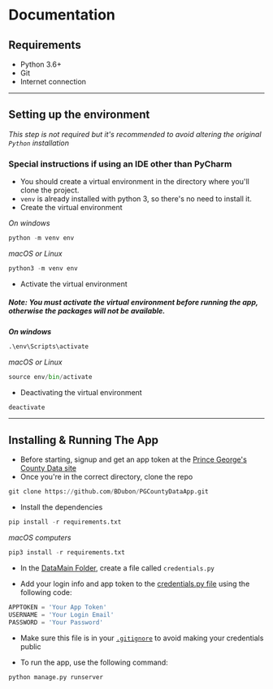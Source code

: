 # Documentation

## Requirements
- Python 3.6+
- Git
- Internet connection

---

## Setting up the environment
*This step is not required but it's recommended to avoid altering the original `Python` installation*

### Special instructions if using an IDE other than PyCharm
- You should create a virtual environment in the directory where you'll clone the project. 
- `venv` is already installed with python 3, so there's no need to install it.
- Create the virtual environment

*On windows*
``` python
python -m venv env
```
*macOS or Linux*
``` python
python3 -m venv env
```

- Activate the virtual environment

##### *Note: You must activate the virtual environment before running the app, otherwise the packages will not be available.*

***On windows***
``` python
.\env\Scripts\activate
```
*macOS or Linux*
``` python
source env/bin/activate
```
- Deactivating the virtual environment
``` python
deactivate
```

---

## Installing & Running The App
- Before starting, signup and get an app token at the [Prince George's County Data site](https://data.princegeorgescountymd.gov/signup)
- Once you're in the correct directory, clone the repo
``` python
git clone https://github.com/BDubon/PGCountyDataApp.git
```

- Install the dependencies
``` python
pip install -r requirements.txt
```
*macOS computers*
``` python
pip3 install -r requirements.txt
```
- In the [DataMain Folder](DataMain), create a file called `credentials.py`

- Add your login info and app token to the [credentials.py file](DataMain/credentials.py) using the following code:
```python
APPTOKEN = 'Your App Token'
USERNAME = 'Your Login Email'
PASSWORD = 'Your Password'
```
- Make sure this file is in your [`.gitignore`](.gitignore) to avoid making your credentials public


- To run the app, use the following command:
``` python
python manage.py runserver
```
